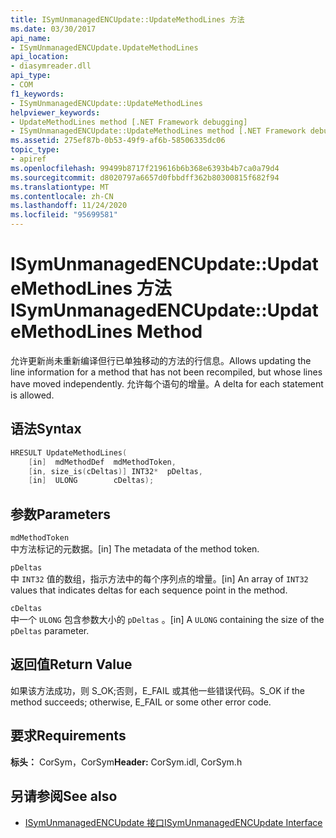 ```yaml
---
title: ISymUnmanagedENCUpdate::UpdateMethodLines 方法
ms.date: 03/30/2017
api_name:
- ISymUnmanagedENCUpdate.UpdateMethodLines
api_location:
- diasymreader.dll
api_type:
- COM
f1_keywords:
- ISymUnmanagedENCUpdate::UpdateMethodLines
helpviewer_keywords:
- UpdateMethodLines method [.NET Framework debugging]
- ISymUnmanagedENCUpdate::UpdateMethodLines method [.NET Framework debugging]
ms.assetid: 275ef87b-0b53-49f9-af6b-58506335dc06
topic_type:
- apiref
ms.openlocfilehash: 99499b8717f219616b6b368e6393b4b7ca0a79d4
ms.sourcegitcommit: d8020797a6657d0fbbdff362b80300815f682f94
ms.translationtype: MT
ms.contentlocale: zh-CN
ms.lasthandoff: 11/24/2020
ms.locfileid: "95699581"
---
```

# <a name="isymunmanagedencupdateupdatemethodlines-method"></a><span data-ttu-id="a04c4-102">ISymUnmanagedENCUpdate::UpdateMethodLines 方法</span><span class="sxs-lookup"><span data-stu-id="a04c4-102">ISymUnmanagedENCUpdate::UpdateMethodLines Method</span></span>

<span data-ttu-id="a04c4-103">允许更新尚未重新编译但行已单独移动的方法的行信息。</span><span class="sxs-lookup"><span data-stu-id="a04c4-103">Allows updating the line information for a method that has not been recompiled, but whose lines have moved independently.</span></span> <span data-ttu-id="a04c4-104">允许每个语句的增量。</span><span class="sxs-lookup"><span data-stu-id="a04c4-104">A delta for each statement is allowed.</span></span>  
  
## <a name="syntax"></a><span data-ttu-id="a04c4-105">语法</span><span class="sxs-lookup"><span data-stu-id="a04c4-105">Syntax</span></span>  
  
```cpp  
HRESULT UpdateMethodLines(  
    [in]  mdMethodDef  mdMethodToken,  
    [in, size_is(cDeltas)] INT32*  pDeltas,  
    [in]  ULONG        cDeltas);  
```  
  
## <a name="parameters"></a><span data-ttu-id="a04c4-106">参数</span><span class="sxs-lookup"><span data-stu-id="a04c4-106">Parameters</span></span>  

 `mdMethodToken`  
 <span data-ttu-id="a04c4-107">中方法标记的元数据。</span><span class="sxs-lookup"><span data-stu-id="a04c4-107">[in] The metadata of the method token.</span></span>  
  
 `pDeltas`  
 <span data-ttu-id="a04c4-108">中 `INT32` 值的数组，指示方法中的每个序列点的增量。</span><span class="sxs-lookup"><span data-stu-id="a04c4-108">[in] An array of `INT32` values that indicates deltas for each sequence point in the method.</span></span>  
  
 `cDeltas`  
 <span data-ttu-id="a04c4-109">中一个 `ULONG` 包含参数大小的 `pDeltas` 。</span><span class="sxs-lookup"><span data-stu-id="a04c4-109">[in] A `ULONG` containing the size of the `pDeltas` parameter.</span></span>  
  
## <a name="return-value"></a><span data-ttu-id="a04c4-110">返回值</span><span class="sxs-lookup"><span data-stu-id="a04c4-110">Return Value</span></span>  

 <span data-ttu-id="a04c4-111">如果该方法成功，则 S_OK;否则，E_FAIL 或其他一些错误代码。</span><span class="sxs-lookup"><span data-stu-id="a04c4-111">S_OK if the method succeeds; otherwise, E_FAIL or some other error code.</span></span>  
  
## <a name="requirements"></a><span data-ttu-id="a04c4-112">要求</span><span class="sxs-lookup"><span data-stu-id="a04c4-112">Requirements</span></span>  

 <span data-ttu-id="a04c4-113">**标头：** CorSym，CorSym</span><span class="sxs-lookup"><span data-stu-id="a04c4-113">**Header:** CorSym.idl, CorSym.h</span></span>  
  
## <a name="see-also"></a><span data-ttu-id="a04c4-114">另请参阅</span><span class="sxs-lookup"><span data-stu-id="a04c4-114">See also</span></span>

- [<span data-ttu-id="a04c4-115">ISymUnmanagedENCUpdate 接口</span><span class="sxs-lookup"><span data-stu-id="a04c4-115">ISymUnmanagedENCUpdate Interface</span></span>](isymunmanagedencupdate-interface.md)
